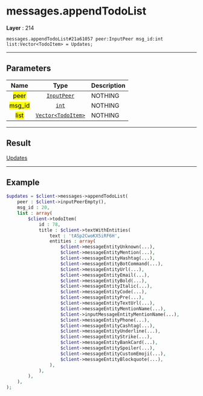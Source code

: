 # messages.appendTodoList

**Layer** : 214

```tl
messages.appendTodoList#21a61057 peer:InputPeer msg_id:int list:Vector<TodoItem> = Updates;
```

---

## Parameters

| Name | Type | Description |
| :---: | :---: | :--- |
| <mark>peer</mark> | [`InputPeer`](type/InputPeer) | NOTHING |
| <mark>msg_id</mark> | [`int`](type/int) | NOTHING |
| <mark>list</mark> | [`Vector<TodoItem>`](type/TodoItem) | NOTHING |

---

## Result

[Updates](type/Updates)

---

## Example

```php
$updates = $client->messages->appendTodoList(
	peer : $client->inputPeerEmpty(),
	msg_id : 20,
	list : array(
		$client->todoItem(
			id : 78,
			title : $client->textWithEntities(
				text : 'tASp2CwoKX5iRF6H',
				entities : array(
					$client->messageEntityUnknown(...),
					$client->messageEntityMention(...),
					$client->messageEntityHashtag(...),
					$client->messageEntityBotCommand(...),
					$client->messageEntityUrl(...),
					$client->messageEntityEmail(...),
					$client->messageEntityBold(...),
					$client->messageEntityItalic(...),
					$client->messageEntityCode(...),
					$client->messageEntityPre(...),
					$client->messageEntityTextUrl(...),
					$client->messageEntityMentionName(...),
					$client->inputMessageEntityMentionName(...),
					$client->messageEntityPhone(...),
					$client->messageEntityCashtag(...),
					$client->messageEntityUnderline(...),
					$client->messageEntityStrike(...),
					$client->messageEntityBankCard(...),
					$client->messageEntitySpoiler(...),
					$client->messageEntityCustomEmoji(...),
					$client->messageEntityBlockquote(...),
				),
			),
		),
	),
);
```